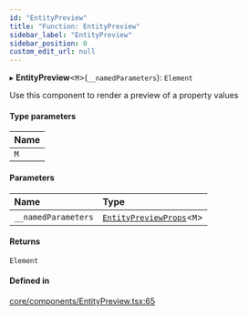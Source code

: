 ```yaml
---
id: "EntityPreview"
title: "Function: EntityPreview"
sidebar_label: "EntityPreview"
sidebar_position: 0
custom_edit_url: null
---
```


▸ **EntityPreview**<`M`\>(`__namedParameters`): `Element`

Use this component to render a preview of a property values

#### Type parameters

| Name |
| :------ |
| `M` |

#### Parameters

| Name | Type |
| :------ | :------ |
| `__namedParameters` | [`EntityPreviewProps`](../interfaces/EntityPreviewProps)<`M`\> |

#### Returns

`Element`

#### Defined in

[core/components/EntityPreview.tsx:65](https://github.com/Camberi/firecms/blob/2d60fba/src/core/components/EntityPreview.tsx#L65)

